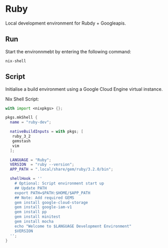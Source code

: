 # Ruby 

Local development environment for Rubdy + Googleapis.

## Run

Start the environnmebt by entering the following command:

```
nix-shell
```


## Script

Initialise a build environment using a Google Cloud Engine virtual instance.

Nix Shell Script:

```nix
with import <nixpkgs> {};

pkgs.mkShell {
  name = "ruby-dev";

  nativeBuildInputs = with pkgs; [
   ruby_3_2 
   gemstash
   vim
  ];

  LANGUAGE = "Ruby";
  VERSION  = "ruby --version";
  APP_PATH = ".local/share/gem/ruby/3.2.0/bin";

  shellHook = ''
    # Optional: Script environment start up 
    ## Update PATH
    export PATH=$PATH:$HOME/$APP_PATH
    ## Note: Add required GEMS
    gem install google-cloud-storage
    gem install google-iam-v1
    gem install pp 
    gem install minitest 
    gem install mocha 
    echo "Welcome to $LANGUAGE Development Environment"
    $VERSION
  '';
}
```
